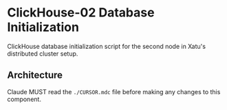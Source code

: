 # ClickHouse-02 Database Initialization

ClickHouse database initialization script for the second node in Xatu's distributed cluster setup.

## Architecture  
Claude MUST read the `./CURSOR.mdc` file before making any changes to this component.